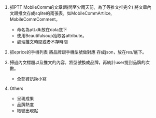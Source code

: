 1. 抓PTT MobileComm的文章(時間至少兩天前，為了等推文推完全)
將文章內文跟推文存成sqlite的兩張表，如MobileCommArtilce, MobileCommComment。
    * 命名為ptt.db放在data底下
    * 使用Beautifulsoup抽取各attribute。
    * 處理推文時間或者不存時間
2. 抓eprice的手機列表 將品牌跟手機型號做對應
存成json，放在res/底下。
3. 掃過內文標題以及推文的內容，將型號換成品牌，再統計user提到品牌的次數。
    * 全部資訊換小寫
    
4. Others
    * 呈現成果
    * 品牌熱度
    * 帳號出現點
